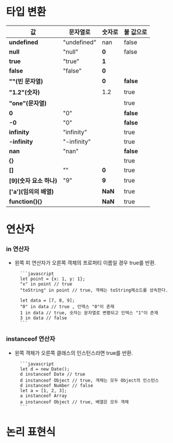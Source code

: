 # 타입 변환

| **값**             | 문자열로        | 숫자로 | 불 값으로 |
|-------------------|-------------|-----|-------|
| **undefined**     | "undefined" | nan | false |
| **null**          | "null"      | **0**   | false |
| **true**          | "true"      | **1**   |       |
| **false**         | "false"     | **0**   |       |
| **""(빈 문자열)**     |             | **0**   | **false** |
| **"1.2"(숫자)**     |             | 1.2 | true  |
| **"one"(문자열)**    |             |     | true  |
| **0**             | "0"         |     | **false** |
| **-0**            | "0"         |     | **false** |
| **infinity**      | "infinity"  |     | true  |
| **-infinity**     | "-infinity" |     | true  |
| **nan**           | "nan"       |     | **false** |
| **{}**            |             |     | true  |
| **[]**            | ""          | **0**   | true  |
| **[9](숫자 요소 하나)** | "9"         | **9**   | true  |
| **['a'](임의의 배열)** |             | **NaN** | true  |
| **function(){}**  |             | **NaN** | true  |


# 연산자

### in 연산자

- 왼쪽 피 연산자가 오른쪽 객체의 프로퍼티 이름일 경우 true를 반환.

    >
        ```javascript
        let point = {x: 1, y: 1};
        "x" in point // true
        "toString" in point // true, 객체는 toString메소드를 상속한다.

        let data = [7, 8, 9];
        "0" in data // true , 인덱스 "0"이 존재
        1 in data // true, 숫자는 문자열로 변황되고 인덱스 "1"이 존재
        3 in data // false
        ```


### instanceof 연산자

- 왼쪽 객체가 오른쪽 클래스의 인스턴스라면 true를 반환.

    >
        ```javascript
        let d = new Date();
        d instanceof Date // true
        d instanceof Object // true, 객체는 모두 Object의 인스턴스
        d instanceof Number // false
        let a = [1, 2, 3];
        a instanceof Array 
        a instanceof Object // true, 배열은 모두 객체
        ```


# 논리 표현식

